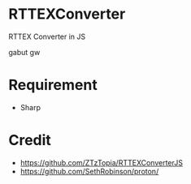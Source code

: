 # RTTEXConverter
RTTEX Converter in JS

gabut gw
# Requirement
- Sharp
# Credit
- https://github.com/ZTzTopia/RTTEXConverterJS
- https://github.com/SethRobinson/proton/
